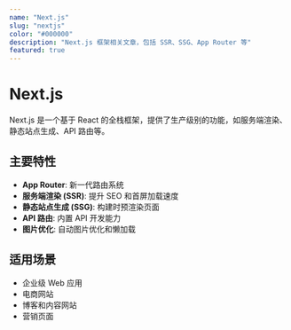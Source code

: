 ```yaml
---
name: "Next.js"
slug: "nextjs"
color: "#000000"
description: "Next.js 框架相关文章，包括 SSR、SSG、App Router 等"
featured: true
---
```


# Next.js

Next.js 是一个基于 React 的全栈框架，提供了生产级别的功能，如服务端渲染、静态站点生成、API 路由等。

## 主要特性

- **App Router**: 新一代路由系统
- **服务端渲染 (SSR)**: 提升 SEO 和首屏加载速度
- **静态站点生成 (SSG)**: 构建时预渲染页面
- **API 路由**: 内置 API 开发能力
- **图片优化**: 自动图片优化和懒加载

## 适用场景

- 企业级 Web 应用
- 电商网站
- 博客和内容网站
- 营销页面
